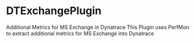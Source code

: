# DTExchangePlugin
Additional Metrics for MS Exchange in Dynatrace
This Plugin uses PerfMon to extract additional metrics for MS Exchange into Dynatrace

